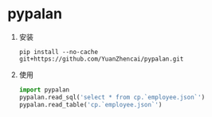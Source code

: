 # pypalan

1. 安装

    ```
    pip install --no-cache git+https://github.com/YuanZhencai/pypalan.git
    ```

2. 使用

    ```python
    import pypalan
    pypalan.read_sql('select * from cp.`employee.json`')
    pypalan.read_table('cp.`employee.json`')
    ```

